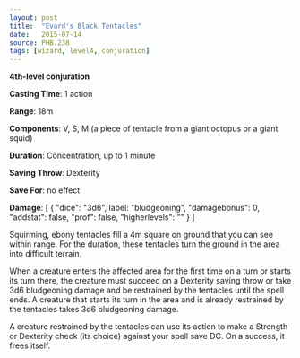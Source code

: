 ```yaml
---
layout: post
title:  "Evard's Black Tentacles"
date:   2015-07-14
source: PHB.238
tags: [wizard, level4, conjuration]
---
```


**4th-level conjuration**

**Casting Time**: 1 action

**Range**: 18m

**Components**: V, S, M (a piece of tentacle from a giant octopus or a giant squid)

**Duration**: Concentration, up to 1 minute

**Saving Throw**: Dexterity

**Save For**: no effect

**Damage**: [ { "dice": "3d6", label: "bludgeoning", "damagebonus": 0, "addstat": false, "prof": false, "higherlevels": "" } ]

Squirming, ebony tentacles fill a 4m square on ground that you can see within range. For the duration, these tentacles turn the ground in the area into difficult terrain.

When a creature enters the affected area for the first time on a turn or starts its turn there, the creature must succeed on a Dexterity saving throw or take 3d6 bludgeoning damage and be restrained by the tentacles until the spell ends. A creature that starts its turn in the area and is already restrained by the tentacles takes 3d6 bludgeoning damage.

A creature restrained by the tentacles can use its action to make a Strength or Dexterity check (its choice) against your spell save DC. On a success, it frees itself.
